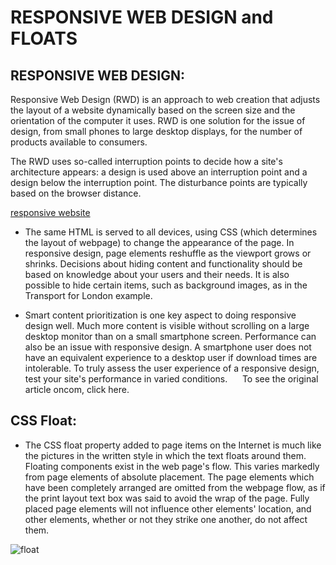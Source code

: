 # RESPONSIVE WEB DESIGN and FLOATS

## RESPONSIVE WEB DESIGN:

Responsive Web Design (RWD) is an approach to web creation that adjusts the layout of a website dynamically based on the screen size and the orientation of the computer it uses. RWD is one solution for the issue of design, from small phones to large desktop displays, for the number of products available to consumers.


The RWD uses so-called interruption points to decide how a site's architecture appears: a design is used above an interruption point and a design below the interruption point. The disturbance points are typically based on the browser distance.

[responsive website](https://s3.amazonaws.com/media.nngroup.com/media/editor/2014/04/25/london_700_2.mp4)


- The same HTML is served to all devices, using CSS (which determines the layout of webpage) to change the appearance of the page. In responsive design, page elements reshuffle as the viewport grows or shrinks. Decisions about hiding content and functionality should be based on knowledge about your users and their needs. It is also possible to hide certain items, such as background images, as in the Transport for London example.

- Smart content prioritization is one key aspect to doing responsive design well. Much more content is visible without scrolling on a large desktop monitor than on a small smartphone screen. Performance can also be an issue with responsive design. A smartphone user does not have an equivalent experience to a desktop user if download times are intolerable. To truly assess the user experience of a responsive design, test your site's performance in varied conditions.      To see the original article oncom, click here.

## CSS Float:
- The CSS float property added to page items on the Internet is much like the pictures in the written style in which the text floats around them. Floating components exist in the web page's flow. This varies markedly from page elements of absolute placement. The page elements which have been completely arranged are omitted from the webpage flow, as if the print layout text box was said to avoid the wrap of the page. Fully placed page elements will not influence other elements' location, and other elements, whether or not they strike one another, do not affect them.


![float](https://miro.medium.com/max/400/1*Pmav9Qash-j9i6b4-D7EyA.png)